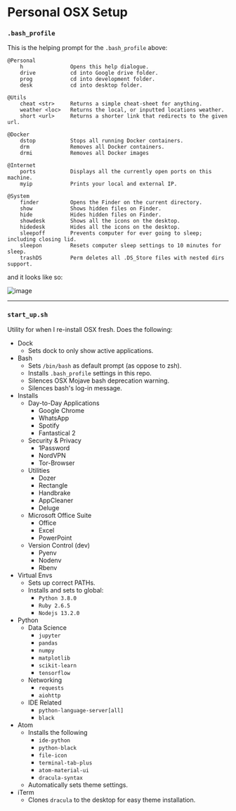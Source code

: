 # Personal OSX Setup

### `.bash_profile`

This is the helping prompt for the `.bash_profile` above:

```
@Personal
    h               Opens this help dialogue.
    drive           cd into Google drive folder.
    prog            cd into development folder.
    desk            cd into desktop folder.

@Utils
    cheat <str>     Returns a simple cheat-sheet for anything.
    weather <loc>   Returns the local, or inputted locations weather.
    short <url>     Returns a shorter link that redirects to the given url.

@Docker
    dstop           Stops all running Docker containers.
    drm             Removes all Docker containers.
    drmi            Removes all Docker images

@Internet
    ports           Displays all the currently open ports on this machine.
    myip            Prints your local and external IP.

@System
    finder          Opens the Finder on the current directory.
    show            Shows hidden files on Finder.
    hide            Hides hidden files on Finder.
    showdesk        Shows all the icons on the desktop.
    hidedesk        Hides all the icons on the desktop.
    sleepoff        Prevents computer for ever going to sleep; including closing lid.
    sleepon         Resets computer sleep settings to 10 minutes for sleep.
    trashDS         Perm deletes all .DS_Store files with nested dirs support.
```

and it looks like so:

![image](https://github.com/synchronizing/osx-start-package/blob/master/images/bash_profile.png)

---

### `start_up.sh`

Utility for when I re-install OSX fresh. Does the following:

* Dock
  * Sets dock to only show active applications.
* Bash
  * Sets `/bin/bash` as default prompt (as oppose to zsh).
  * Installs `.bash_profile` settings in this repo.
  * Silences OSX Mojave bash deprecation warning.
  * Silences bash's log-in message.
* Installs
  * Day-to-Day Applications
    * Google Chrome
    * WhatsApp
    * Spotify
    * Fantastical 2
  * Security & Privacy
    * 1Password
    * NordVPN
    * Tor-Browser
  * Utilities
    * Dozer
    * Rectangle
    * Handbrake
    * AppCleaner
    * Deluge
  * Microsoft Office Suite
    * Office
    * Excel
    * PowerPoint
  * Version Control (dev)
    * Pyenv
    * Nodenv
    * Rbenv
* Virtual Envs
  * Sets up correct PATHs.
  * Installs and sets to global:
    * `Python 3.8.0`
    * `Ruby 2.6.5`
    * `Nodejs 13.2.0`
* Python
  * Data Science
    * `jupyter`
    * `pandas`
    * `numpy`
    * `matplotlib`
    * `scikit-learn`
    * `tensorflow`
  * Networking
    * `requests`
    * `aiohttp`
  * IDE Related
    * `python-language-server[all]`
    * `black`
* Atom
  * Installs the following
    * `ide-python`
    * `python-black`
    * `file-icon`
    * `terminal-tab-plus`
    * `atom-material-ui`
    * `dracula-syntax`
  * Automatically sets theme settings.
* iTerm
  * Clones `dracula` to the desktop for easy theme installation.
